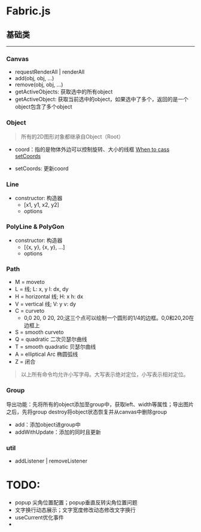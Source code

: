 # Fabric.js

## 基础类
---------
### Canvas

- requestRenderAll | renderAll
- add(obj, obj, ...)
- remove(obj, obj, ...)
- getActiveObjects: 获取选中的所有object
- getActiveObject: 获取当前选中的object，如果选中了多个，返回的是一个object包含了多个object

### Object

> 所有的2D图形对象都继承自Object（Root）

- coord：指的是物体外边可以控制旋转、大小的线框 [When to cass setCoords](https://github.com/fabricjs/fabric.js/wiki/When-to-call-setCoords)

- setCoords: 更新coord

### Line

- constructor: 构造器
  - [x1, y1, x2, y2]
  - options

### PolyLine & PolyGon

- constructor: 构造器
  - [{x, y}, {x, y}, ...]
  - options

### Path

- M = moveto
- L = 线; L: x, y   l: dx, dy
- H = horizontal 线; H: x   h: dx
- V = vertical 线; V: y   v: dy
- C = curveto
  - 0,0 20, 0 20, 20;这三个点可以绘制一个圆形的1/4的边框。0,0和20,20在边框上
- S = smooth curveto
- Q = quadratic 二次贝瑟尔曲线
- T = smooth quadratic 贝瑟尔曲线
- A = elliptical Arc 椭圆弧线
- Z = 闭合

>以上所有命令均允许小写字母。大写表示绝对定位，小写表示相对定位。

### Group

导出功能：先将所有的object添加至group中，获取left、width等属性；导出图片之后，先将group destroy将object状态恢复并从canvas中删除group

- add：添加object进group中
- addWithUpdate：添加的同时且更新

### util

- addListener | removeListener

# TODO: 

- popup 尖角位置配置；popup垂直反转尖角位置问题
- 文字换行动态展示；文字宽度修改动态修改文字换行
- useCurrent优化事件
- 